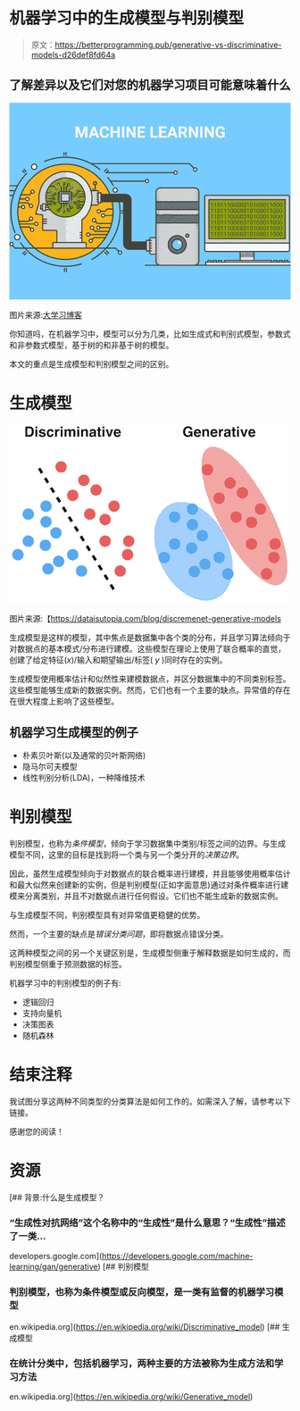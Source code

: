 # 机器学习中的生成模型与判别模型

> 原文：<https://betterprogramming.pub/generative-vs-discriminative-models-d26def8fd64a>

## 了解差异以及它们对您的机器学习项目可能意味着什么

![](img/32d71eb36f76a84360a507348a7573b3.png)

图片来源:[大学习博客](https://www.mygreatlearning.com/blog/5-common-mistakes-while-working-with-machine-learning-algorithms/)

你知道吗，在机器学习中，模型可以分为几类，比如生成式和判别式模型，参数式和非参数式模型，基于树的和非基于树的模型。

本文的重点是生成模型和判别模型之间的区别。

# 生成模型

![](img/efcb0b0b1f23ccb12cf3f61a628e8885.png)

图片来源:【https://dataisutopia.com/blog/discremenet-generative-models 

生成模型是这样的模型，其中焦点是数据集中各个类的分布，并且学习算法倾向于对数据点的基本模式/分布进行建模。这些模型在理论上使用了联合概率的直觉，创建了给定特征(*x*)/输入和期望输出/标签( *y* )同时存在的实例。

生成模型使用概率估计和似然性来建模数据点，并区分数据集中的不同类别标签。这些模型能够生成新的数据实例。然而，它们也有一个主要的缺点。异常值的存在在很大程度上影响了这些模型。

## 机器学习生成模型的例子

*   朴素贝叶斯(以及通常的贝叶斯网络)
*   隐马尔可夫模型
*   线性判别分析(LDA)，一种降维技术

# 判别模型

判别模型，也称为*条件模型*，倾向于学习数据集中类别/标签之间的边界。与生成模型不同，这里的目标是找到将一个类与另一个类分开的*决策边界*。

因此，虽然生成模型倾向于对数据点的联合概率进行建模，并且能够使用概率估计和最大似然来创建新的实例，但是判别模型(正如字面意思)通过对条件概率进行建模来分离类别，并且不对数据点进行任何假设。它们也不能生成新的数据实例。

与生成模型不同，判别模型具有对异常值更稳健的优势。

然而，一个主要的缺点是*错误分类问题*，即将数据点错误分类。

这两种模型之间的另一个关键区别是，生成模型侧重于解释数据是如何生成的，而判别模型侧重于预测数据的标签。

机器学习中的判别模型的例子有:

*   逻辑回归
*   支持向量机
*   决策图表
*   随机森林

# 结束注释

我试图分享这两种不同类型的分类算法是如何工作的。如需深入了解，请参考以下链接。

感谢您的阅读！

# 资源

[](https://developers.google.com/machine-learning/gan/generative) [## 背景:什么是生成模型？

### “生成性对抗网络”这个名称中的“生成性”是什么意思？“生成性”描述了一类…

developers.google.com](https://developers.google.com/machine-learning/gan/generative)  [## 判别模型

### 判别模型，也称为条件模型或反向模型，是一类有监督的机器学习模型

en.wikipedia.org](https://en.wikipedia.org/wiki/Discriminative_model) [](https://en.wikipedia.org/wiki/Generative_model) [## 生成模型

### 在统计分类中，包括机器学习，两种主要的方法被称为生成方法和学习方法

en.wikipedia.org](https://en.wikipedia.org/wiki/Generative_model)